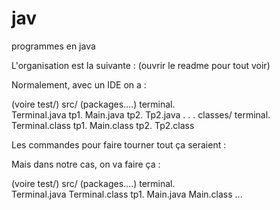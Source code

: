 # jav
programmes en java 

L'organisation est la suivante : (ouvrir le readme pour tout voir)

Normalement, avec un IDE on a : 

(voire test/)
src/
	(packages....)
	terminal.	
		Terminal.java
	tp1.
		 Main.java
	tp2.
		Tp2.java
	.
	.
	.
classes/
	terminal.
		Terminal.class
	tp1.
		 Main.class
	tp2.
		Tp2.class
		
		
Les commandes pour faire tourner tout ça seraient : 

Mais dans notre cas, on va faire ça  : 

		
(voire test/)
src/
	(packages....)
	terminal.	
		Terminal.java
		Terminal.class
	tp1.
		 Main.java
		 Main.class
...
